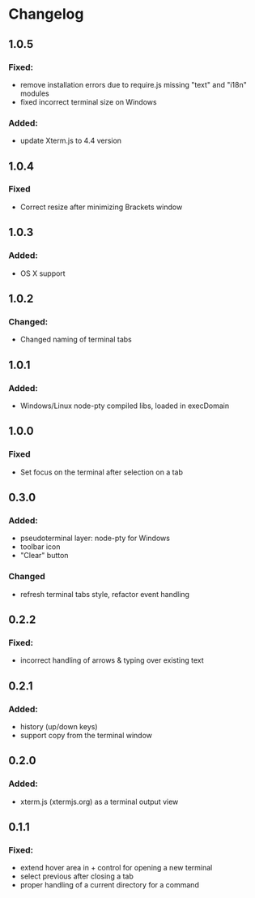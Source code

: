 # Changelog

## 1.0.5
### Fixed:
- remove installation errors due to require.js missing "text" and "i18n" modules
- fixed incorrect terminal size on Windows

### Added:
- update Xterm.js to 4.4 version

## 1.0.4
### Fixed
- Correct resize after minimizing Brackets window 

## 1.0.3
### Added:
- OS X support

## 1.0.2
### Changed:
- Changed naming of terminal tabs

## 1.0.1
### Added:
- Windows/Linux node-pty compiled libs, loaded in execDomain

## 1.0.0
### Fixed
- Set focus on the terminal after selection on a tab

## 0.3.0
### Added:
- pseudoterminal layer: node-pty for Windows
- toolbar icon
- "Clear" button

### Changed
- refresh terminal tabs style, refactor event handling

## 0.2.2
### Fixed:
- incorrect handling of arrows & typing over existing text

## 0.2.1
### Added:
- history (up/down keys)
- support copy from the terminal window

## 0.2.0
### Added:
- xterm.js (xtermjs.org) as a terminal output view

## 0.1.1
### Fixed:
- extend hover area in + control for opening a new terminal
- select previous after closing a tab
- proper handling of a current directory for a command